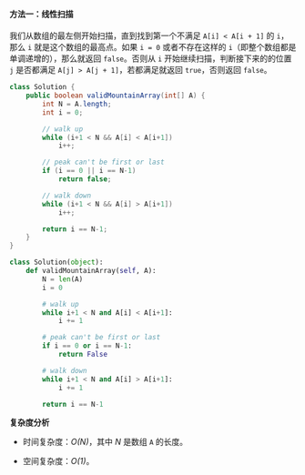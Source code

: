 #### 方法一：线性扫描

我们从数组的最左侧开始扫描，直到找到第一个不满足 `A[i] < A[i + 1]` 的 `i`，那么 `i` 就是这个数组的最高点。如果 `i = 0` 或者不存在这样的 `i`（即整个数组都是单调递增的），那么就返回 `false`。否则从 `i` 开始继续扫描，判断接下来的的位置 `j` 是否都满足 `A[j] > A[j + 1]`，若都满足就返回 `true`，否则返回 `false`。

```Java [sol1]
class Solution {
    public boolean validMountainArray(int[] A) {
        int N = A.length;
        int i = 0;

        // walk up
        while (i+1 < N && A[i] < A[i+1])
            i++;

        // peak can't be first or last
        if (i == 0 || i == N-1)
            return false;

        // walk down
        while (i+1 < N && A[i] > A[i+1])
            i++;

        return i == N-1;
    }
}
```

```Python [sol1]
class Solution(object):
    def validMountainArray(self, A):
        N = len(A)
        i = 0

        # walk up
        while i+1 < N and A[i] < A[i+1]:
            i += 1

        # peak can't be first or last
        if i == 0 or i == N-1:
            return False

        # walk down
        while i+1 < N and A[i] > A[i+1]:
            i += 1

        return i == N-1
```

**复杂度分析**

* 时间复杂度：*O(N)*，其中 *N* 是数组 `A` 的长度。

* 空间复杂度：*O(1)*。